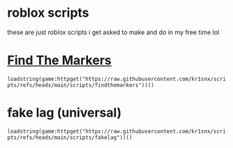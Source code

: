 # roblox scripts
these are just roblox scripts i get asked to make and do in my free time lol

# [Find The Markers](https://www.roblox.com/games/7896264844/)
```loadstring(game:httpget("https://raw.githubusercontent.com/kr1snx/scripts/refs/heads/main/scripts/findthemarkers"))()```

# fake lag (universal)
```loadstring(game:httpget("https://raw.githubusercontent.com/kr1snx/scripts/refs/heads/main/scripts/fakelag"))()```
